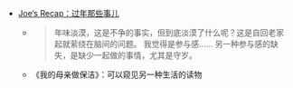 - [Joe‘s Recap：过年那些事儿](https://houjoe.notion.site/Joe-s-Recap-4099233ee0e34a9ea7dff2b07be22b30)
	- > 年味淡漠，这是不争的事实，但到底淡漠了什么呢？这是自回老家起就萦绕在脑间的问题。
	  > 我觉得是参与感……
	  > 另一种参与感的缺失，是缺少一起做的事情，尤其是守岁。
	- 《我的母亲做保洁》：可以窥见另一种生活的读物